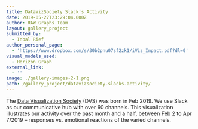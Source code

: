 ```yaml
---
title: DataVizSociety Slack’s Activity
date: 2019-05-27T23:29:04.000Z
author: RAW Graphs Team
layout: gallery_project
submitted_by:
  - Inbal Rief
author_personal_page:
  - 'https://www.dropbox.com/s/30b2pnu07sf2zk1/iViz_Impact.pdf?dl=0'
visual_models_used:
  - Horizon Graph
external_link:
  - ''
image: ./gallery-images-2-1.png
path: /gallery_project/datavizsociety-slacks-activity/
---
```

The [Data Visualization Society](https://www.datavisualizationsociety.com/) (DVS) was born in Feb 2019. We use Slack as our communicative hub with over 60 channels. This visualization illustrates our activity over the past month and a half, between Feb 2 to Apr 7/2019 &#8211; responses vs. emotional reactions of the varied channels.
